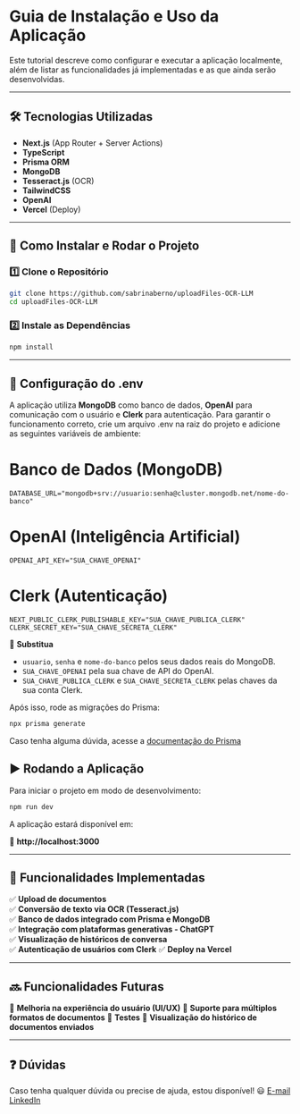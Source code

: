 # Guia de Instalação e Uso da Aplicação  

Este tutorial descreve como configurar e executar a aplicação localmente, além de listar as funcionalidades já implementadas e as que ainda serão desenvolvidas.  

---

## 🛠 Tecnologias Utilizadas  

- **Next.js** (App Router + Server Actions)  
- **TypeScript**  
- **Prisma ORM**  
- **MongoDB**  
- **Tesseract.js** (OCR)  
- **TailwindCSS**  
- **OpenAI**
- **Vercel** (Deploy)  

---

## 🚀 Como Instalar e Rodar o Projeto  

### 1️⃣ Clone o Repositório  

```bash
git clone https://github.com/sabrinaberno/uploadFiles-OCR-LLM 
cd uploadFiles-OCR-LLM
```

### 2️⃣ Instale as Dependências  

```bash
npm install
```
---

## 🔧 Configuração do .env  

A aplicação utiliza **MongoDB** como banco de dados, **OpenAI** para comunicação com o usuário e **Clerk** para autenticação. Para garantir o funcionamento correto, crie um arquivo .env na raiz do projeto e adicione as seguintes variáveis de ambiente:

# Banco de Dados (MongoDB)
```env
DATABASE_URL="mongodb+srv://usuario:senha@cluster.mongodb.net/nome-do-banco"
```
# OpenAI (Inteligência Artificial)
```env
OPENAI_API_KEY="SUA_CHAVE_OPENAI"
```

# Clerk (Autenticação)
```env
NEXT_PUBLIC_CLERK_PUBLISHABLE_KEY="SUA_CHAVE_PUBLICA_CLERK"
CLERK_SECRET_KEY="SUA_CHAVE_SECRETA_CLERK"
```

📌 **Substitua** 
- `usuario`, `senha` e `nome-do-banco` pelos seus dados reais do MongoDB.  
- `SUA_CHAVE_OPENAI` pela sua chave de API do OpenAI.
- `SUA_CHAVE_PUBLICA_CLERK` e `SUA_CHAVE_SECRETA_CLERK` pelas chaves da sua conta Clerk.

Após isso, rode as migrações do Prisma:  

```bash
npx prisma generate
```

Caso tenha alguma dúvida, acesse a [documentação do Prisma](https://www.prisma.io/docs/getting-started/setup-prisma/start-from-scratch/mongodb/connect-your-database-node-mongodb)


## ▶️ Rodando a Aplicação  

Para iniciar o projeto em modo de desenvolvimento:  

```bash
npm run dev
```

A aplicação estará disponível em:  

🔗 **http://localhost:3000**

---

## 📌 Funcionalidades Implementadas  

✅ **Upload de documentos**  
✅ **Conversão de texto via OCR (Tesseract.js)**  
✅ **Banco de dados integrado com Prisma e MongoDB**  
✅ **Integração com plataformas generativas - ChatGPT**  
✅ **Visualização de históricos de conversa**  
✅ **Autenticação de usuários com Clerk**
✅ **Deploy na Vercel**  

---

## 🔜 Funcionalidades Futuras  

🚧 **Melhoria na experiência do usuário (UI/UX)**
🚧 **Suporte para múltiplos formatos de documentos**
🚧 **Testes**
🚧 **Visualização do histórico de documentos enviados**

---

## ❓ Dúvidas  

Caso tenha qualquer dúvida ou precise de ajuda, estou disponível! 😃
[E-mail](sabrinacberno@hotmail.com)
[LinkedIn](https://www.linkedin.com/in/sabrina-caldas-berno/)
